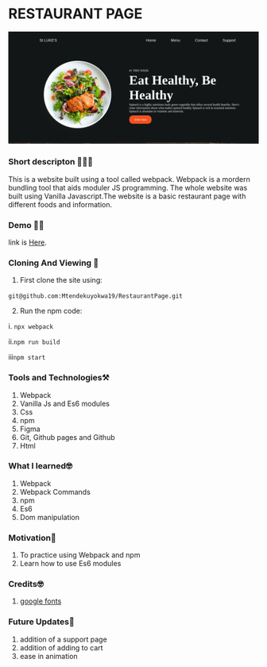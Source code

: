 # RESTAURANT PAGE

![Image of Home](./ReadmeImages/overview.png)

### Short descripton 💬👨‍🏫

This is a website built using a tool called webpack. Webpack is a mordern bundling tool that aids moduler JS programming. The whole website was built using Vanilla Javascript.The website is a basic restaurant page with different foods and information.

### Demo  🏃‍♂️

link is [Here](https://mtendekuyokwa19.github.io/RestaurantPage/).

### Cloning And Viewing 🎲
1. First clone the site using:

``git@github.com:Mtendekuyokwa19/RestaurantPage.git``

2. Run the npm code:

i. ``npx webpack``

  ii.``npm run build``

iii``npm start``

### Tools and Technologies⚒️
1. Webpack
2. Vanilla Js and Es6 modules
3. Css
4. npm
5. Figma
6. Git, Github pages and Github
7. Html

### What I learned🤓
1. Webpack
2. Webpack Commands
3. npm 
4. Es6
5. Dom manipulation

### Motivation🧠
1. To practice using Webpack and npm
2. Learn how to use Es6 modules

### Credits🤓
1. [google fonts](https://fonts.google.com/specimen/Quicksand)

### Future Updates🔮
1. addition of a support page
2. addition of adding to cart
3. ease in animation 

